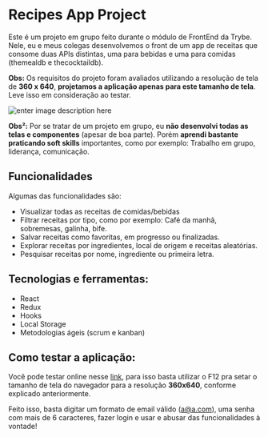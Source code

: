
# Recipes App Project

Este é um projeto em grupo feito durante o módulo de FrontEnd da Trybe. Nele, eu e meus colegas desenvolvemos o front de um app de receitas que consome duas APIs distintas, uma para bebidas e uma para comidas (themealdb e thecocktaildb).

**Obs:** Os requisitos do projeto foram avaliados utilizando a resolução de tela de **360 x 640**, **projetamos a aplicação apenas para este tamanho de tela**. Leve isso em consideração ao testar.

![enter image description here](https://i.imgur.com/D2tffOE.png)

**Obs²:** Por se tratar de um projeto em grupo, eu **não desenvolvi todas as telas e componentes** (apesar de boa parte). Porém **aprendi bastante praticando soft skills** importantes, como por exemplo: Trabalho em grupo, liderança, comunicação.

## Funcionalidades

Algumas das funcionalidades são:

 - Visualizar todas as receitas de comidas/bebidas
 - Filtrar receitas por tipo, como por exemplo: Café da manhã, sobremesas, galinha, bife.
 - Salvar receitas como favoritas, em progresso ou finalizadas.
 - Explorar receitas por ingredientes, local de origem e receitas aleatórias.
 - Pesquisar receitas por nome, ingrediente ou primeira letra.

## Tecnologias e ferramentas:

 - React
 - Redux
 - Hooks
 - Local Storage
 - Metodologias ágeis (scrum e kanban)

## Como testar a aplicação:

 Você pode testar online nesse [link](https://my-recipes-app.vercel.app/), para isso basta utilizar o F12 pra setar o tamanho de tela do navegador para a resolução **360x640**, conforme explicado anteriormente.
 
 Feito isso, basta digitar um formato de email válido (a@a.com), uma senha com mais de 6 caracteres, fazer login e usar e abusar das funcionalidades à vontade!



